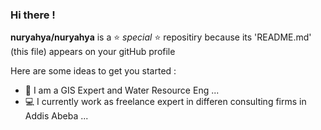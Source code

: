 ### Hi there !


**nuryahya/nuryahya** is a ⭐ _special_ ⭐ repositiry because its 'README.md' (this file) appears on your gitHub profile

Here are some ideas to get you started :

- 👨 I am a GIS Expert and Water Resource Eng ...
- 💻 I currently work as freelance expert in differen consulting firms in Addis Abeba ...


